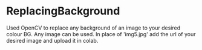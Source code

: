 # ReplacingBackground

Used OpenCV to replace any background of an image to your desired colour BG.
Any image can be used. In place of 'img5.jpg' add the url of your desired image and upload it in colab.

